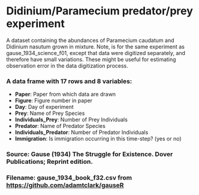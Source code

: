 # Didinium/Paramecium predator/prey experiment

A dataset containing the abundances of Paramecium caudatum
and Didinium nasutum grown in mixture. Note, is for the same experiment
as gause_1934_science_f01, except that data were digitized separately,
and therefore have small variations. These might be useful for
estimating observation error in the data digitization process.

### A data frame with 17 rows and 8 variables:

- **Paper**: Paper from which data are drawn
- **Figure**: Figure number in paper
- **Day**: Day of experiment
- **Prey**: Name of Prey Species
- **Individuals_Prey**: Number of Prey Individuals
- **Predator**: Name of Predator Species
- **Individuals_Predator**: Number of Predator Individuals
- **Immigration**: Is immigration occurring in this time-step? (yes or no)

### Source: Gause (1934) The Struggle for Existence. Dover Publications; Reprint edition.
### Filename: gause_1934_book_f32.csv from https://github.com/adamtclark/gauseR